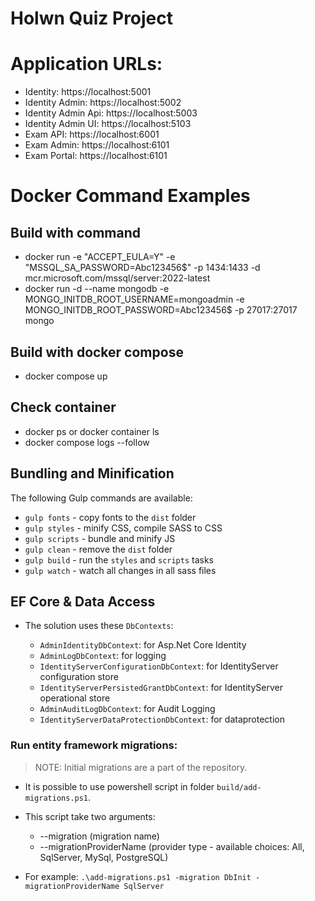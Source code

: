 # Holwn Quiz Project

# Application URLs:
- Identity: https://localhost:5001
- Identity Admin: https://localhost:5002
- Identity Admin Api: https://localhost:5003
- Identity Admin UI: https://localhost:5103
- Exam API: https://localhost:6001
- Exam Admin: https://localhost:6101
- Exam Portal: https://localhost:6101

# Docker Command Examples
## Build with command
- docker run -e "ACCEPT_EULA=Y" -e "MSSQL_SA_PASSWORD=Abc123456$" -p 1434:1433 -d mcr.microsoft.com/mssql/server:2022-latest
- docker run -d --name mongodb -e MONGO_INITDB_ROOT_USERNAME=mongoadmin -e MONGO_INITDB_ROOT_PASSWORD=Abc123456$ -p 27017:27017 mongo

## Build with docker compose
- docker compose up

## Check container
- docker ps or docker container ls
- docker compose logs --follow 

## Bundling and Minification

The following Gulp commands are available:

- `gulp fonts` - copy fonts to the `dist` folder
- `gulp styles` - minify CSS, compile SASS to CSS
- `gulp scripts` - bundle and minify JS
- `gulp clean` - remove the `dist` folder
- `gulp build` - run the `styles` and `scripts` tasks
- `gulp watch` - watch all changes in all sass files

## EF Core & Data Access

- The solution uses these `DbContexts`:

  - `AdminIdentityDbContext`: for Asp.Net Core Identity
  - `AdminLogDbContext`: for logging
  - `IdentityServerConfigurationDbContext`: for IdentityServer configuration store
  - `IdentityServerPersistedGrantDbContext`: for IdentityServer operational store
  - `AdminAuditLogDbContext`: for Audit Logging
  - `IdentityServerDataProtectionDbContext`: for dataprotection

### Run entity framework migrations:

> NOTE: Initial migrations are a part of the repository.

  - It is possible to use powershell script in folder `build/add-migrations.ps1`.
  - This script take two arguments:
    - --migration (migration name)
    - --migrationProviderName (provider type - available choices: All, SqlServer, MySql, PostgreSQL)

- For example: 
`.\add-migrations.ps1 -migration DbInit -migrationProviderName SqlServer`

